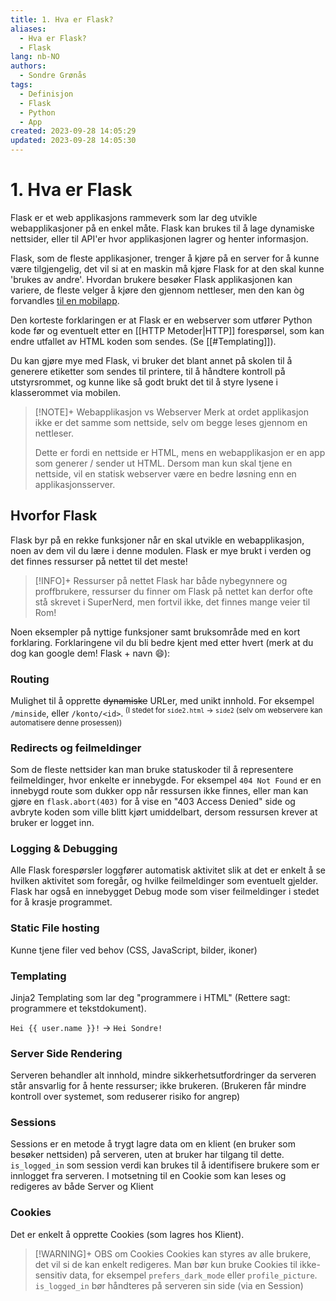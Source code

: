 ```yaml
---
title: 1. Hva er Flask?
aliases:
  - Hva er Flask?
  - Flask
lang: nb-NO
authors:
  - Sondre Grønås
tags:
  - Definisjon
  - Flask
  - Python
  - App
created: 2023-09-28 14:05:29
updated: 2023-09-28 14:05:30
---
```

# 1. Hva er Flask
Flask er et web applikasjons rammeverk som lar deg utvikle webapplikasjoner på en enkel måte. Flask kan brukes til å lage dynamiske nettsider, eller til API'er hvor applikasjonen lagrer og henter informasjon.

Flask, som de fleste applikasjoner, trenger å kjøre på en server for å kunne være tilgjengelig, det vil si at en maskin må kjøre Flask for at den skal kunne 'brukes av andre'. Hvordan brukere besøker Flask applikasjonen kan variere, de fleste velger å kjøre den gjennom nettleser, men den kan òg forvandles [til en mobilapp](https://www.geeksforgeeks.org/how-to-build-a-simple-android-app-with-flask-backend/).

Den korteste forklaringen er at Flask er en webserver som utfører Python kode før og eventuelt etter en [[HTTP Metoder|HTTP]] forespørsel, som kan endre utfallet av HTML koden som sendes. (Se [[#Templating]]).

Du kan gjøre mye med Flask, vi bruker det blant annet på skolen til å generere etiketter som sendes til printere, til å håndtere kontroll på utstyrsrommet, og kunne like så godt brukt det til å styre lysene i klasserommet via mobilen.

> [!NOTE]+ Webapplikasjon vs Webserver
> Merk at ordet applikasjon ikke er det samme som nettside, selv om begge leses gjennom en nettleser. 
> 
> Dette er fordi en nettside er HTML, mens en webapplikasjon er en app som generer / sender ut HTML. Dersom man kun skal tjene en nettside, vil en statisk webserver være en bedre løsning enn en applikasjonsserver.

## Hvorfor Flask
Flask byr på en rekke funksjoner når en skal utvikle en webapplikasjon, noen av dem vil du lære i denne modulen. Flask er mye brukt i verden og det finnes ressurser på nettet til det meste!

> [!INFO]+ Ressurser på nettet
> Flask har både nybegynnere og proffbrukere, ressurser du finner om Flask på nettet kan derfor ofte stå skrevet i SuperNerd, men fortvil ikke, det finnes mange veier til Rom!

Noen eksempler på nyttige funksjoner samt bruksområde med en kort forklaring. Forklaringene vil du bli bedre kjent med etter hvert (merk at du dog kan google dem! Flask + navn 😄):

### Routing
Mulighet til å opprette ~~dynamiske~~ URLer, med unikt innhold. For eksempel `/minside`, eller `/konto/<id>`.<sup> (I stedet for `side2.html` -> `side2` (selv om webservere kan automatisere denne prosessen))</sup>

### Redirects og feilmeldinger
Som de fleste nettsider kan man bruke statuskoder til å representere feilmeldinger, hvor enkelte er innebygde. For eksempel `404 Not Found` er en innebygd route som dukker opp når ressursen ikke finnes, eller man kan gjøre en `flask.abort(403)` for å vise en "403 Access Denied" side og avbryte koden som ville blitt kjørt umiddelbart, dersom ressursen krever at bruker er logget inn. 

### Logging & Debugging
Alle Flask forespørsler loggfører automatisk aktivitet slik at det er enkelt å se hvilken aktivitet som foregår, og hvilke feilmeldinger som eventuelt gjelder. Flask har også en innebygget Debug mode som viser feilmeldinger i stedet for å krasje programmet.

### Static File hosting
Kunne tjene filer ved behov (CSS, JavaScript, bilder, ikoner)

### Templating
Jinja2 Templating som lar deg "programmere i HTML" (Rettere sagt: programmere et tekstdokument).

`Hei {{ user.name }}!` -> `Hei Sondre!`

### Server Side Rendering
Serveren behandler alt innhold, mindre sikkerhetsutfordringer da serveren står ansvarlig for å hente ressurser; ikke brukeren. (Brukeren får mindre kontroll over systemet, som reduserer risiko for angrep)

### Sessions
Sessions er en metode å trygt lagre data om en klient (en bruker som besøker nettsiden) på serveren, uten at bruker har tilgang til dette. `is_logged_in` som session verdi kan brukes til å identifisere brukere som er innlogget fra serveren. I motsetning til en Cookie som kan leses og redigeres av både Server og Klient

### Cookies
Det er enkelt å opprette Cookies (som lagres hos Klient).

> [!WARNING]+ OBS om Cookies
> Cookies kan styres av alle brukere, det vil si de kan enkelt redigeres. Man bør kun bruke Cookies til ikke-sensitiv data, for eksempel `prefers_dark_mode` eller `profile_picture`. `is_logged_in` bør håndteres på serveren sin side (via en Session)